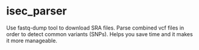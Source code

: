 # isec_parser
Use fastq-dump tool to download SRA files.
Parse combined vcf files in order to detect common variants (SNPs).
Helps you save time and it makes it more manageable.
